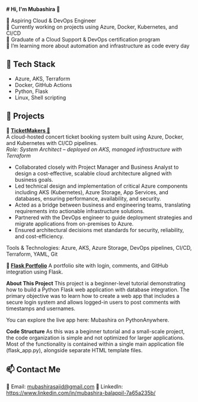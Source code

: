 **# Hi, I'm Mubashira** 👋

🚀 Aspiring Cloud & DevOps Engineer  
🎯 Currently working on projects using Azure, Docker, Kubernetes, and CI/CD  
📘 Graduate of a Cloud Support & DevOps certification program  
🌱 I’m learning more about automation and infrastructure as code every day

## 🔧 Tech Stack
- Azure, AKS, Terraform
- Docker, GitHub Actions
- Python, Flask
- Linux, Shell scripting

## 🌟 Projects
**🔹 [TicketMakers 🎫](https://github.com/MubaSajid/TicketMakers)**  
A cloud-hosted concert ticket booking system built using Azure, Docker, and Kubernetes with CI/CD pipelines.  
*Role: System Architect – deployed on AKS, managed infrastructure with Terraform*

  - Collaborated closely with Project Manager and Business Analyst to design a cost-effective, scalable cloud architecture aligned with business goals.
  - Led technical design and implementation of critical Azure components including AKS (Kubernetes), Azure Storage, App Services, and databases, ensuring performance, availability, and security.
  - Acted as a bridge between business and engineering teams, translating requirements into actionable infrastructure solutions.
  - Partnered with the DevOps engineer to guide deployment strategies and migrate applications from on-premises to Azure.
  - Ensured architectural decisions met standards for security, reliability, and cost-efficiency.

Tools & Technologies: Azure, AKS, Azure Storage, DevOps pipelines, CI/CD, Terraform, YAML, Git


**🔹 [Flask Portfolio](https://mubashira.pythonanywhere.com/)**
A portfolio site with login, comments, and GitHub integration using Flask.

**About This Project**
This project is a beginner-level tutorial demonstrating how to build a Python Flask web application with database integration. The primary objective was to learn how to create a web app that includes a secure login system and allows logged-in users to post comments with timestamps and usernames.

You can explore the live app here: Mubashira on PythonAnywhere.

**Code Structure**
As this was a beginner tutorial and a small-scale project, the code organization is simple and not optimized for larger applications. Most of the functionality is contained within a single main application file (flask_app.py), alongside separate HTML template files.

## 📫 Contact Me
📧 Email: mubashirasajid@gmail.com
💼 LinkedIn: https://www.linkedin.com/in/mubashira-balappil-7a65a235b/
